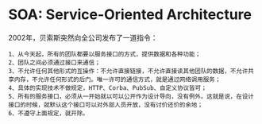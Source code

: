 # SOA: Service-Oriented Architecture

2002年，贝索斯突然向全公司发布了一道指令：

```
1、从今天起，所有的团队都要以服务接口的方式，提供数据和各种功能；
2、团队之间必须通过接口来通信；
3、不允许任何其他形式的互操作：不允许直接链接，不允许直接读其他团队的数据，不允许共享内存，不允许任何形式的后门。唯一许可的通信方式，就是通过网络调用服务；
4、具体的实现技术不做规定，HTTP、Corba、PubSub、自定义协议皆可；
5、所有的服务接口，必须从一开始就以可以公开作为设计导向，没有例外。这就是说，在设计接口的时候，就默认这个接口可以对外部人员开放，没有讨价还价的余地；
6、不遵守上面规定，就开除。
```